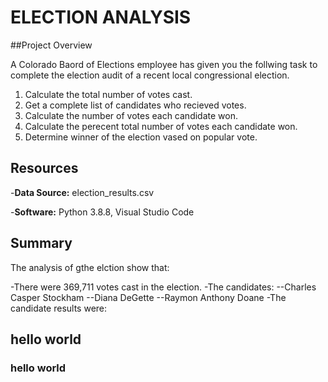 # ELECTION ANALYSIS
##Project Overview

A Colorado Baord of Elections employee has given you the follwing task to complete the election audit of a recent local congressional election.

1)  Calculate the total number of votes cast.
2)  Get a complete list of candidates who recieved votes.
3)  Calculate the number of votes each candidate won.
4)  Calculate the perecent total number of votes each candidate won.
5)  Determine winner of the election vased on popular vote.

## Resources

-**Data Source:** election_results.csv

-**Software:** Python 3.8.8, Visual Studio Code

## Summary 

The analysis of gthe elction show that:

-There were 369,711 votes cast in the election.
-The candidates:
--Charles Casper Stockham
--Diana DeGette
--Raymon Anthony Doane
-The candidate results were:


## hello world
### hello world
